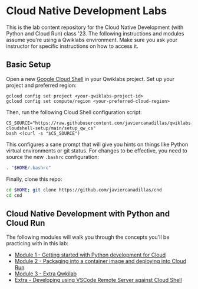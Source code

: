 # Cloud Native Development Labs

This is the lab content repository for the Cloud Native Development (with Python and Cloud Run) class '23. The following instructions and modules assume you're using a Qwiklabs environment. Make sure you ask your instructor for specific instructions on how to access it.

## Basic Setup

Open a new [Google Cloud Shell](shell.cloud.google.com) in your Qwiklabs project. Set up your project and preferred region:
```
gcloud config set project <your-qwiklabs-project-id>
gcloud config set compute/region <your-preferred-cloud-region>
```

Then, run the following Cloud Shell configuration script:
```
CS_SOURCE="https://raw.githubusercontent.com/javiercanadillas/qwiklabs-cloudshell-setup/main/setup_qw_cs"
bash <(curl -s "$CS_SOURCE")
```

This configures a sane prompt that will give you hints on things like Python virtual environments or git status. For changes to be effective, you need to source the new `.bashrc` configuration:

```bash
. "$HOME/.bashrc"
```

Finally, clone this repo:

```bash
cd $HOME; git clone https://github.com/javiercanadillas/cnd
cd cnd
```

## Cloud Native Development with Python and Cloud Run

The following modules will walk you through the concepts you'll be practicing with in this lab:

- [Module 1 - Getting started with Python development for Cloud](./assets/module1/Module1.md)
- [Module 2 - Packaging into a container image and deploying into Cloud Run](./assets/module2/Module2.md)
- [Module 3 - Extra Qwkilab](./assets/module3/Module3.md)
- [Extra - Developing using VSCode Remote Server against Cloud Shell](./assets/extra/Remote_dev.md)

